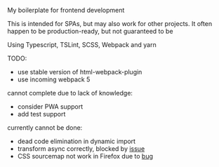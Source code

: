 My boilerplate for frontend development

This is intended for SPAs, but may also work for other projects. It often happen to be  production-ready, but not guaranteed to be

Using Typescript, TSLint, SCSS, Webpack and yarn

TODO:
- use stable version of html-webpack-plugin
- use incoming webpack 5

cannot complete due to lack of knowledge:
- consider PWA support
- add test support

currently cannot be done:
- dead code elimination in dynamic import
- transform async correctly, blocked by [issue](https://github.com/babel/babel/pull/7076)
- CSS sourcemap not work in Firefox due to [bug](https://github.com/mozilla/source-map/issues/275)
